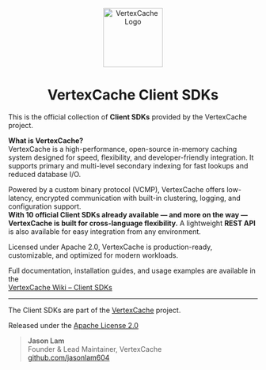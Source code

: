 <p align="center">
  <img src="https://github.com/jasonlam604/VertexCache/blob/main/etc/assets/vertexcache-logo-192x192.png" alt="VertexCache Logo" width="120" height="120"/>
</p>

<h1 align="center">VertexCache Client SDKs</h1>

This is the official collection of **Client SDKs** provided by the VertexCache project.

**What is VertexCache?**  
VertexCache is a high-performance, open-source in-memory caching system designed for speed, flexibility, and developer-friendly integration. It supports primary and multi-level secondary indexing for fast lookups and reduced database I/O.

Powered by a custom binary protocol (VCMP), VertexCache offers low-latency, encrypted communication with built-in clustering, logging, and configuration support.  
**With 10 official Client SDKs already available — and more on the way — VertexCache is built for cross-language flexibility.** A lightweight **REST API** is also available for easy integration from any environment.

Licensed under Apache 2.0, VertexCache is production-ready, customizable, and optimized for modern workloads.

Full documentation, installation guides, and usage examples are available in the  
[VertexCache Wiki – Client SDKs](https://github.com/VertexCache/VertexCache/wiki/Client-SDKs)

---

The Client SDKs are part of the [VertexCache](https://github.com/vertexcache/vertexcache) project.

Released under the [Apache License 2.0](https://github.com/VertexCache/VertexCache/blob/main/LICENSE)

> **Jason Lam**  
> Founder & Lead Maintainer, VertexCache  
> [github.com/jasonlam604](https://github.com/jasonlam604)
